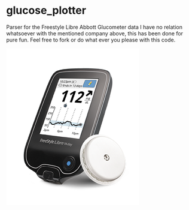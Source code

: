 # glucose_plotter
Parser for the Freestyle Libre Abbott Glucometer data
I have no relation whatsoever with the mentioned company above, this has been done for pure fun. Feel free to fork or do what ever you please with this code.

![gluc-img](/glucometer.png?raw=true "Glucometer")
